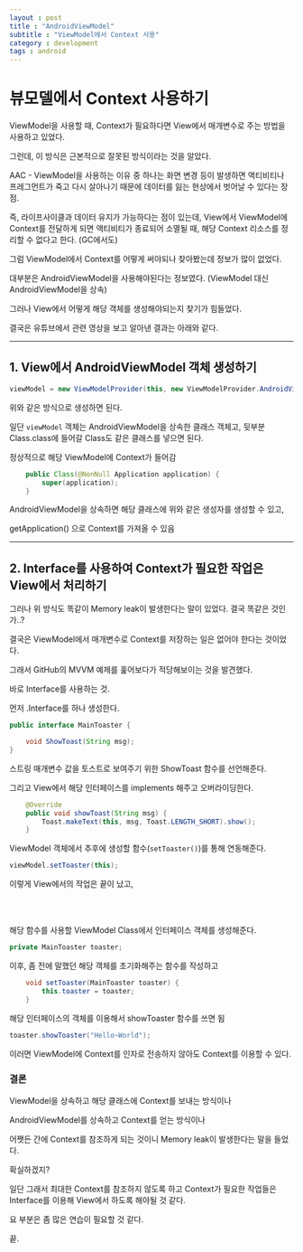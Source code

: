 ```yaml
---
layout : post
title : "AndroidViewModel"
subtitle : "ViewModel에서 Context 사용"
category : development
tags : android
---
```


# 뷰모델에서 Context 사용하기
ViewModel을 사용할 때, Context가 필요하다면 View에서 매개변수로 주는 방법을 사용하고 있었다. 

그런데, 이 방식은 근본적으로 잘못된 방식이라는 것을 알았다.



AAC - ViewModel을 사용하는 이유 중 하나는 화면 변경 등이 발생하면 액티비티나 프레그먼트가 죽고 다시 살아나기 때문에 데이터를 잃는 현상에서 벗어날 수 있다는 장점.

즉, 라이프사이클과 데이터 유지가 가능하다는 점이 있는데, View에서 ViewModel에 Context를 전달하게 되면 액티비티가 종료되어 소멸될 때, 해당 Context 리소스를 정리할 수 없다고 한다. (GC에서도)



그럼 ViewModel에서 Context를 어떻게 써야되나 찾아봤는데 정보가 많이 없었다.

대부분은 AndroidViewModel을 사용해야된다는 정보였다. (ViewModel 대신 AndroidViewModel을 상속)

그러나 View에서 어떻게 해당 객체를 생성해야되는지 찾기가 힘들었다.



결국은 유튜브에서 관련 영상을 보고 알아낸 결과는 아래와 같다.

---

## 1. View에서 AndroidViewModel 객체 생성하기

```java
viewModel = new ViewModelProvider(this, new ViewModelProvider.AndroidViewModelFactory(getApplication())).get(Class.class);
```

 위와 같은 방식으로 생성하면 된다.



일단 `viewModel` 객체는 AndroidViewModel을 상속한 클래스 객체고, 뒷부분 Class.class에 들어갈 Class도 같은 클래스를 넣으면 된다.



정상적으로 해당 ViewModel에 Context가 들어감



```java
    public Class(@NonNull Application application) {
        super(application);
    }
```

AndroidViewModel을 상속하면 해당 클래스에 위와 같은 생성자를 생성할 수 있고,

getApplication() 으로 Context를 가져올 수 있음



---

## 2. Interface를 사용하여 Context가 필요한 작업은 View에서 처리하기

그러나 위 방식도 똑같이 Memory leak이 발생한다는 말이 있었다. 결국 똑같은 것인가..?

결국은 ViewModel에서 매개변수로 Context를 저장하는 일은 없어야 한다는 것이었다.



그래서 GitHub의 MVVM 예제를 훑어보다가 적당해보이는 것을 발견했다.

바로 Interface를 사용하는 것.



먼저 .Interface를 하나 생성한다.

```java
public interface MainToaster {

    void ShowToast(String msg);
}

```

스트링 매개변수 값을 토스트로 보여주기 위한 ShowToast 함수를 선언해준다.



그리고 View에서 해당 인터페이스를 implements 해주고 오버라이딩한다.

```java
    @Override
    public void showToast(String msg) {
        Toast.makeText(this, msg, Toast.LENGTH_SHORT).show();
    }
```

ViewModel 객체에서 추후에 생성할 함수(`setToaster()`)를 통해 연동해준다.

```java
viewModel.setToaster(this);
```

이렇게 View에서의 작업은 끝이 났고,

<br>

<br>

해당 함수를 사용할 ViewModel Class에서 인터페이스 객체를 생성해준다.

```java
private MainToaster toaster;
```

이후, 좀 전에 말했던 해당 객체를 초기화해주는 함수를 작성하고

```java
    void setToaster(MainToaster toaster) {
        this.toaster = toaster;
    }
```



해당 인터페이스의 객체를 이용해서 showToaster 함수를 쓰면 됨

```java
toaster.showToaster("Hello~World");
```

이러면 ViewModel에 Context를 인자로 전송하지 않아도 Context를 이용할 수 있다.







### 결론

ViewModel을 상속하고 해당 클래스에 Context를 보내는 방식이나

AndroidViewModel를 상속하고 Context를 얻는 방식이나

어쨋든 간에 Context를 참조하게 되는 것이니 Memory leak이 발생한다는 말을 들었다.

확실하겠지?



일단 그래서 최대한 Context를 참조하지 않도록 하고 Context가 필요한 작업들은 Interface를 이용해 View에서 하도록 해야될 것 같다.



요 부분은 좀 많은 연습이 필요할 것 같다.



끝.